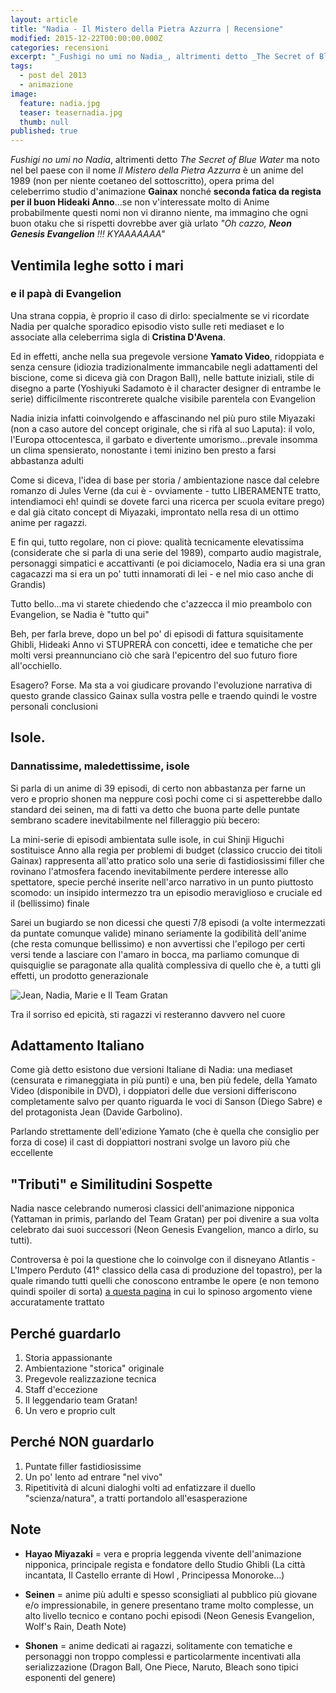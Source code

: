 ```yaml
---
layout: article
title: "Nadia - Il Mistero della Pietra Azzurra | Recensione"
modified: 2015-12-22T00:00:00.000Z
categories: recensioni
excerpt: "_Fushigi no umi no Nadia_, altrimenti detto _The Secret of Blue Water_ ma noto nel bel paese con il nome _Il Mistero della Pietra Azzurra_ è un anime del 1989..."
tags:
  - post del 2013 
  - animazione
image: 
  feature: nadia.jpg
  teaser: teasernadia.jpg
  thumb: null
published: true
---
```


_Fushigi no umi no Nadia_, altrimenti detto _The Secret of Blue Water_ ma noto nel bel paese con il nome _Il Mistero della Pietra Azzurra_ è un anime del 1989 (non per niente coetaneo del sottoscritto), opera prima del celeberrimo studio d'animazione **Gainax** nonché **seconda fatica da regista per il buon Hideaki Anno**...se non v'interessate molto di Anime probabilmente questi nomi non vi diranno niente, ma immagino che ogni buon otaku che si rispetti dovrebbe aver già urlato _"Oh cazzo, **Neon Genesis Evangelion** !!! KYAAAAAAA"_

## Ventimila leghe sotto i mari 
### e il papà di Evangelion

Una strana coppia, è proprio il caso di dirlo: specialmente se vi ricordate Nadia per qualche sporadico episodio visto sulle reti mediaset e lo associate alla celeberrima sigla di **Cristina D'Avena**.

Ed in effetti, anche nella sua pregevole versione **Yamato Video**, ridoppiata e senza censure (idiozia tradizionalmente immancabile negli adattamenti del biscione, come si diceva già con Dragon Ball), nelle battute iniziali, stile di disegno a parte (Yoshiyuki Sadamoto è il character designer di entrambe le serie) difficilmente riscontrerete qualche visibile parentela con Evangelion

Nadia inizia infatti coinvolgendo e affascinando nel più puro stile Miyazaki (non a caso autore del concept originale, che si rifà al suo Laputa): il volo, l'Europa ottocentesca, il garbato e divertente umorismo...prevale insomma un clima spensierato, nonostante i temi inizino ben presto a farsi abbastanza adulti

Come si diceva, l'idea di base per storia / ambientazione nasce dal celebre romanzo di Jules Verne (da cui è - ovviamente - tutto LIBERAMENTE tratto, intendiamoci eh! quindi se dovete farci una ricerca per scuola evitare prego) e dal già citato concept di Miyazaki, improntato nella resa di un ottimo anime per ragazzi.

E fin qui, tutto regolare, non ci piove: qualità tecnicamente elevatissima (considerate che si parla di una serie del 1989), comparto audio magistrale, personaggi simpatici e accattivanti  (e poi diciamocelo, Nadia era si una gran cagacazzi ma si era un po' tutti innamorati di lei - e nel mio caso anche di Grandis)

Tutto bello...ma vi starete chiedendo che c'azzecca il mio preambolo con Evangelion, se Nadia è "tutto qui"

Beh, per farla breve, dopo un bel po' di episodi di fattura squisitamente Ghibli, Hideaki Anno vi STUPRERÀ con concetti, idee e tematiche che per molti versi preannunciano ciò che sarà l'epicentro del suo futuro fiore all'occhiello.

Esagero? Forse. Ma sta a voi giudicare provando l'evoluzione narrativa di questo grande classico Gainax sulla vostra pelle e traendo quindi le vostre personali conclusioni

## Isole. 
### Dannatissime, maledettissime, isole

Si parla di un anime di 39 episodi, di certo non abbastanza per farne un vero e proprio shonen ma neppure così pochi come ci si aspetterebbe dallo standard dei seinen, ma di fatti va detto che buona parte delle puntate sembrano scadere inevitabilmente nel filleraggio più becero:

La mini-serie di episodi ambientata sulle isole, in cui Shinji Higuchi sostituisce Anno alla regia per problemi di budget (classico cruccio dei titoli Gainax) rappresenta all'atto pratico solo una serie di fastidiosissimi filler che rovinano l'atmosfera facendo inevitabilmente perdere interesse allo spettatore, specie perché inserite nell'arco narrativo in un punto piuttosto scomodo: un insipido intermezzo tra un episodio meraviglioso e cruciale ed il (bellissimo) finale

Sarei un bugiardo se non dicessi che questi 7/8 episodi (a volte intermezzati da puntate comunque valide) minano seriamente la godibilità dell'anime (che resta comunque bellissimo) e non avvertissi che l'epilogo per certi versi tende a lasciare con l'amaro in bocca, ma parliamo comunque di quisquiglie se paragonate alla qualità complessiva di quello che è, a tutti gli effetti, un prodotto generazionale

![Jean, Nadia, Marie e Il Team Gratan]({{site.baseurl}}/http://www.animeclick.it/prove/serie/Nadia/Nadia5.jpg)

Tra il sorriso ed epicità, sti ragazzi vi resteranno davvero nel cuore

## Adattamento Italiano

Come già detto esistono due versioni Italiane di Nadia: una mediaset (censurata e rimaneggiata in più punti) e una, ben più fedele, della Yamato Video (disponibile in DVD), i doppiatori delle due versioni differiscono completamente salvo per quanto riguarda le voci di Sanson (Diego Sabre) e del protagonista Jean (Davide Garbolino).

Parlando strettamente dell'edizione Yamato (che è quella che consiglio per forza di cose) il cast di doppiattori nostrani svolge un lavoro più che eccellente

## "Tributi" e Similitudini Sospette

Nadia nasce celebrando numerosi classici dell'animazione nipponica (Yattaman in primis, parlando del Team Gratan) per poi divenire a sua volta celebrato dai suoi successori (Neon Genesis Evangelion, manco a dirlo, su tutti).

Controversa è poi la questione che lo coinvolge con il disneyano Atlantis - L'Impero Perduto (41° classico della casa di produzione del topastro), per la quale rimando tutti quelli che conoscono entrambe le opere (e non temono quindi spoiler di sorta) [a questa pagina](http://www.thesecretofbluewater.com/atlantis-i.htm) in cui lo spinoso argomento viene accuratamente trattato

## Perché guardarlo

1. Storia appassionante
2. Ambientazione "storica" originale
3. Pregevole realizzazione tecnica
4. Staff d'eccezione
5. Il leggendario team Gratan!
6. Un vero e proprio cult

## Perché NON guardarlo

1. Puntate filler fastidiosissime
2. Un po' lento ad entrare "nel vivo"
3. Ripetitività di alcuni dialoghi volti ad enfatizzare il duello "scienza/natura", a tratti portandolo all'esasperazione

## Note

- **Hayao Miyazaki** = vera e propria leggenda vivente dell'animazione nipponica, principale regista e fondatore dello Studio Ghibli (La città incantata, Il Castello errante di Howl , Principessa Monoroke...)

- **Seinen** = anime più adulti e spesso sconsigliati al pubblico più giovane e/o impressionabile, in genere presentano trame molto complesse, un alto livello tecnico e contano pochi episodi (Neon Genesis Evangelion, Wolf's Rain, Death Note)

- **Shonen** = anime dedicati ai ragazzi, solitamente con tematiche e personaggi non troppo complessi e particolarmente incentivati alla serializzazione (Dragon Ball, One Piece, Naruto, Bleach sono tipici esponenti del genere)
